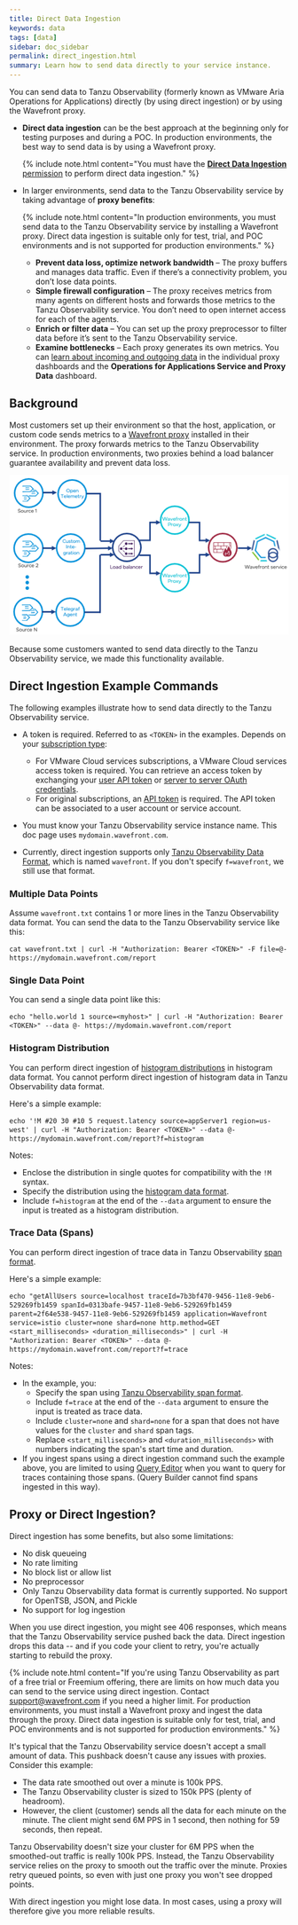 ```yaml
---
title: Direct Data Ingestion
keywords: data
tags: [data]
sidebar: doc_sidebar
permalink: direct_ingestion.html
summary: Learn how to send data directly to your service instance.
---
```


You can send data to Tanzu Observability (formerly known as VMware Aria Operations for Applications) directly (by using direct ingestion) or by using the Wavefront proxy.

* **Direct data ingestion** can be the best approach at the beginning only for testing purposes and during a POC. In production environments, the best way to send data is by using a Wavefront proxy.

  {% include note.html content="You must have the [**Direct Data Ingestion** permission](permissions_overview.html) to perform direct data ingestion." %}

* In larger environments, send data to the Tanzu Observability service by taking advantage of **proxy benefits**:

  {% include note.html content="In production environments, you must send data to the Tanzu Observability service by installing a Wavefront proxy. Direct data ingestion is suitable only for test, trial, and POC environments and is not supported for production environments." %}

  * **Prevent data loss, optimize network bandwidth** – The proxy buffers and manages data traffic. Even if there’s a connectivity problem, you don’t lose data points.
  * **Simple firewall configuration** – The proxy receives metrics from many agents on different hosts and forwards those metrics to the Tanzu Observability service. You don’t need to open internet access for each of the agents.
  * **Enrich or filter data** – You can set up the proxy preprocessor to filter data before it’s sent to the Tanzu Observability service.
  * **Examine bottlenecks** – Each proxy generates its own metrics. You can [learn about incoming and outgoing data](monitoring_proxies.html) in the individual proxy dashboards and the **Operations for Applications Service and Proxy Data** dashboard.




## Background

Most customers set up their environment so that the host, application, or custom code sends metrics to a [Wavefront proxy](proxies.html) installed in their environment. The proxy forwards metrics to the Tanzu Observability service. In production environments, two proxies behind a load balancer guarantee availability and prevent data loss.

![proxies behind load balancer](/images/proxy_deployment_load_balancer.png)

Because some customers wanted to send data directly to the Tanzu Observability service, we made this functionality available.

## Direct Ingestion Example Commands

The following examples illustrate how to send data directly to the Tanzu Observability service.
* A token is required. Referred to as `<TOKEN>` in the examples. Depends on your [subscription type](subscriptions-differences.html):

    - For VMware Cloud services subscriptions, a VMware Cloud services access token is required. You can retrieve an access token by exchanging your [user API token](csp_users_account_managing.html#generate-an-api-token) or [server to server OAuth credentials](csp_server_to_server_apps.html#how-server-to-server-apps-work).
    - For original subscriptions, an [API token](api_tokens.html) is required. The API token can be associated to a user account or service account.

* You must know your Tanzu Observability service instance name. This doc page uses `mydomain.wavefront.com`.
* Currently, direct ingestion supports only [Tanzu Observability Data Format](wavefront_data_format.html), which is named `wavefront`. If you don't specify `f=wavefront`, we still use that format.

### Multiple Data Points

Assume `wavefront.txt` contains 1 or more lines in the Tanzu Observability data format. You can send the data to the Tanzu Observability service like this:

```
cat wavefront.txt | curl -H "Authorization: Bearer <TOKEN>" -F file=@- https://mydomain.wavefront.com/report
```

### Single Data Point

You can send a single data point like this:
```
echo "hello.world 1 source=<myhost>" | curl -H "Authorization: Bearer <TOKEN>" --data @- https://mydomain.wavefront.com/report
```

### Histogram Distribution

You can perform direct ingestion of [histogram distributions](proxies_histograms.html#sending-histogram-distributions) in histogram data format. You cannot perform direct ingestion of histogram data in Tanzu Observability data format.

Here's a simple example:
```
echo '!M #20 30 #10 5 request.latency source=appServer1 region=us-west' | curl -H "Authorization: Bearer <TOKEN>" --data @- https://mydomain.wavefront.com/report?f=histogram
```

Notes:
* Enclose the distribution in single quotes for compatibility with the `!M` syntax.
* Specify the distribution using the [histogram data format](proxies_histograms.html#sending-histogram-distributions).
* Include `f=histogram` at the end of the `--data` argument to ensure the input is treated as a histogram distribution.

### Trace Data (Spans)
You can perform direct ingestion of trace data in Tanzu Observability [span format](trace_data_details.html#spans).

Here's a simple example:
```
echo "getAllUsers source=localhost traceId=7b3bf470-9456-11e8-9eb6-529269fb1459 spanId=0313bafe-9457-11e8-9eb6-529269fb1459 parent=2f64e538-9457-11e8-9eb6-529269fb1459 application=Wavefront service=istio cluster=none shard=none http.method=GET <start_milliseconds> <duration_milliseconds>" | curl -H "Authorization: Bearer <TOKEN>" --data @- https://mydomain.wavefront.com/report?f=trace
```

Notes:
* In the example, you:
  - Specify the span using [Tanzu Observability span format](trace_data_details.html#tanzu-observability-span-format).
  - Include `f=trace` at the end of the `--data` argument to ensure the input is treated as trace data.
  - Include `cluster=none` and `shard=none` for a span that does not have values for the `cluster` and `shard` span tags.
  - Replace `<start_milliseconds>` and `<duration_milliseconds>` with numbers indicating the span's start time and duration.
* If you ingest spans using a direct ingestion command such the example above, you are limited to using [Query Editor](trace_data_query.html#trace-queries-in-query-editor) when you want to query for traces containing those spans. (Query Builder cannot find spans ingested in this way).


## Proxy or Direct Ingestion?

Direct ingestion has some benefits, but also some limitations:

* No disk queueing
* No rate limiting
* No block list or allow list
* No preprocessor
* Only Tanzu Observability data format is currently supported. No support for OpenTSB, JSON, and Pickle
* No support for log ingestion

When you use direct ingestion, you might see 406 responses, which means that the Tanzu Observability service pushed back the data. Direct ingestion drops this data -- and if you code your client to retry, you're actually starting to rebuild the proxy.

{% include note.html content="If you're using Tanzu Observability as part of a free trial or Freemium offering, there are limits on how much data you can send to the service using direct ingestion. Contact support@wavefront.com if you need a higher limit. For production environments, you must install a Wavefront proxy and ingest the data through the proxy. Direct data ingestion is suitable only for test, trial, and POC environments and is not supported for production environments." %}

It's typical that the Tanzu Observability service doesn't accept a small amount of data. This pushback doesn't cause any issues with proxies. Consider this example:

* The data rate smoothed out over a minute is 100k PPS.
* The Tanzu Observability cluster is sized to 150k PPS (plenty of headroom).
* However, the client (customer) sends all the data for each minute on the minute. The client might send 6M PPS in 1 second, then nothing for 59 seconds, then repeat.

Tanzu Observability doesn't size your cluster for 6M PPS when the smoothed-out traffic is really 100k PPS. Instead, the Tanzu Observability service relies on the proxy to smooth out the traffic over the minute. Proxies retry queued points, so even with just one proxy you won't see dropped points.

With direct ingestion you might lose data. In most cases, using a proxy will therefore give you more reliable results.
